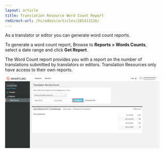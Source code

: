 ```yaml
---
layout: article
title: Translation Resource Word Count Report
redirect-url: /hc/admin/articles/201413116/
---
```



As a translator or editor you can generate word count reports.

To generate a word count report, Browse to **Reports &gt; Words Counts**, select a date range and click **Get Report**.

The Word Count report provides you with a report on the number of translations submitted by translators or editors. Translation Resources only have access to their own reports.

![](/uploads/versions/smartling___translator_words_count-1---x----1390-642x---.png)